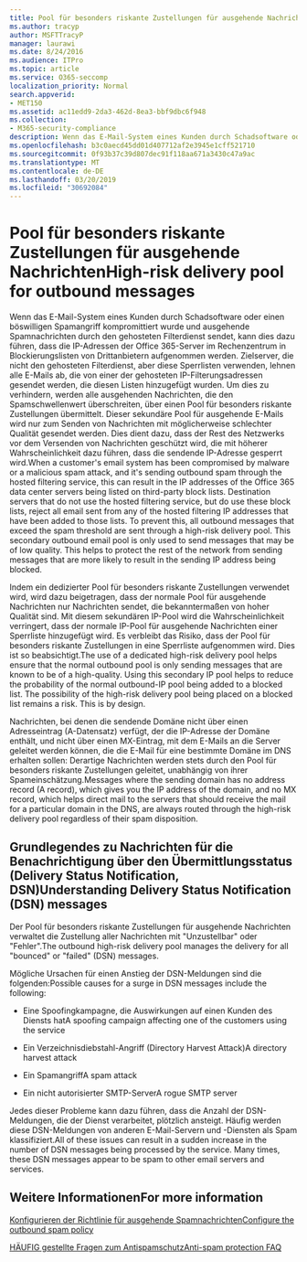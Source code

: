 ```yaml
---
title: Pool für besonders riskante Zustellungen für ausgehende Nachrichten
ms.author: tracyp
author: MSFTTracyP
manager: laurawi
ms.date: 8/24/2016
ms.audience: ITPro
ms.topic: article
ms.service: O365-seccomp
localization_priority: Normal
search.appverid:
- MET150
ms.assetid: ac11edd9-2da3-462d-8ea3-bbf9dbc6f948
ms.collection:
- M365-security-compliance
description: Wenn das E-Mail-System eines Kunden durch Schadsoftware oder einen böswilligen Spamangriff kompromittiert wurde und ausgehende Spamnachrichten durch den gehosteten Filterdienst sendet, kann dies dazu führen, dass die IP-Adressen der Office 365-Server im Rechenzentrum in Blockierungslisten von Drittanbietern aufgenommen werden.
ms.openlocfilehash: b3c0aecd45dd01d407712af2e3945e1cff521710
ms.sourcegitcommit: 0f93b37c39d807dec91f118aa671a3430c47a9ac
ms.translationtype: MT
ms.contentlocale: de-DE
ms.lasthandoff: 03/20/2019
ms.locfileid: "30692084"
---
```

# <a name="high-risk-delivery-pool-for-outbound-messages"></a><span data-ttu-id="3934f-103">Pool für besonders riskante Zustellungen für ausgehende Nachrichten</span><span class="sxs-lookup"><span data-stu-id="3934f-103">High-risk delivery pool for outbound messages</span></span>

<span data-ttu-id="3934f-p101">Wenn das E-Mail-System eines Kunden durch Schadsoftware oder einen böswilligen Spamangriff kompromittiert wurde und ausgehende Spamnachrichten durch den gehosteten Filterdienst sendet, kann dies dazu führen, dass die IP-Adressen der Office 365-Server im Rechenzentrum in Blockierungslisten von Drittanbietern aufgenommen werden. Zielserver, die nicht den gehosteten Filterdienst, aber diese Sperrlisten verwenden, lehnen alle E-Mails ab, die von einer der gehosteten IP-Filterungsadressen gesendet werden, die diesen Listen hinzugefügt wurden. Um dies zu verhindern, werden alle ausgehenden Nachrichten, die den Spamschwellenwert überschreiten, über einen Pool für besonders riskante Zustellungen übermittelt. Dieser sekundäre Pool für ausgehende E-Mails wird nur zum Senden von Nachrichten mit möglicherweise schlechter Qualität gesendet werden. Dies dient dazu, dass der Rest des Netzwerks vor dem Versenden von Nachrichten geschützt wird, die mit höherer Wahrscheinlichkeit dazu führen, dass die sendende IP-Adresse gesperrt wird.</span><span class="sxs-lookup"><span data-stu-id="3934f-p101">When a customer's email system has been compromised by malware or a malicious spam attack, and it's sending outbound spam through the hosted filtering service, this can result in the IP addresses of the Office 365 data center servers being listed on third-party block lists. Destination servers that do not use the hosted filtering service, but do use these block lists, reject all email sent from any of the hosted filtering IP addresses that have been added to those lists. To prevent this, all outbound messages that exceed the spam threshold are sent through a high-risk delivery pool. This secondary outbound email pool is only used to send messages that may be of low quality. This helps to protect the rest of the network from sending messages that are more likely to result in the sending IP address being blocked.</span></span>
  
<span data-ttu-id="3934f-p102">Indem ein dedizierter Pool für besonders riskante Zustellungen verwendet wird, wird dazu beigetragen, dass der normale Pool für ausgehende Nachrichten nur Nachrichten sendet, die bekanntermaßen von hoher Qualität sind. Mit diesem sekundären IP-Pool wird die Wahrscheinlichkeit verringert, dass der normale IP-Pool für ausgehende Nachrichten einer Sperrliste hinzugefügt wird. Es verbleibt das Risiko, dass der Pool für besonders riskante Zustellungen in eine Sperrliste aufgenommen wird. Dies ist so beabsichtigt.</span><span class="sxs-lookup"><span data-stu-id="3934f-p102">The use of a dedicated high-risk delivery pool helps ensure that the normal outbound pool is only sending messages that are known to be of a high-quality. Using this secondary IP pool helps to reduce the probability of the normal outbound-IP pool being added to a blocked list. The possibility of the high-risk delivery pool being placed on a blocked list remains a risk. This is by design.</span></span>
  
<span data-ttu-id="3934f-113">Nachrichten, bei denen die sendende Domäne nicht über einen Adresseintrag (A-Datensatz) verfügt, der die IP-Adresse der Domäne enthält, und nicht über einen MX-Eintrag, mit dem E-Mails an die Server geleitet werden können, die die E-Mail für eine bestimmte Domäne im DNS erhalten sollen: Derartige Nachrichten werden stets durch den Pool für besonders riskante Zustellungen geleitet, unabhängig von ihrer Spameinschätzung.</span><span class="sxs-lookup"><span data-stu-id="3934f-113">Messages where the sending domain has no address record (A record), which gives you the IP address of the domain, and no MX record, which helps direct mail to the servers that should receive the mail for a particular domain in the DNS, are always routed through the high-risk delivery pool regardless of their spam disposition.</span></span>
  
## <a name="understanding-delivery-status-notification-dsn-messages"></a><span data-ttu-id="3934f-114">Grundlegendes zu Nachrichten für die Benachrichtigung über den Übermittlungsstatus (Delivery Status Notification, DSN)</span><span class="sxs-lookup"><span data-stu-id="3934f-114">Understanding Delivery Status Notification (DSN) messages</span></span>

<span data-ttu-id="3934f-115">Der Pool für besonders riskante Zustellungen für ausgehende Nachrichten verwaltet die Zustellung aller Nachrichten mit "Unzustellbar" oder "Fehler".</span><span class="sxs-lookup"><span data-stu-id="3934f-115">The outbound high-risk delivery pool manages the delivery for all "bounced" or "failed" (DSN) messages.</span></span>
  
<span data-ttu-id="3934f-116">Mögliche Ursachen für einen Anstieg der DSN-Meldungen sind die folgenden:</span><span class="sxs-lookup"><span data-stu-id="3934f-116">Possible causes for a surge in DSN messages include the following:</span></span>
  
- <span data-ttu-id="3934f-117">Eine Spoofingkampagne, die Auswirkungen auf einen Kunden des Diensts hat</span><span class="sxs-lookup"><span data-stu-id="3934f-117">A spoofing campaign affecting one of the customers using the service</span></span>
    
- <span data-ttu-id="3934f-118">Ein Verzeichnisdiebstahl-Angriff (Directory Harvest Attack)</span><span class="sxs-lookup"><span data-stu-id="3934f-118">A directory harvest attack</span></span>
    
- <span data-ttu-id="3934f-119">Ein Spamangriff</span><span class="sxs-lookup"><span data-stu-id="3934f-119">A spam attack</span></span>
    
- <span data-ttu-id="3934f-120">Ein nicht autorisierter SMTP-Server</span><span class="sxs-lookup"><span data-stu-id="3934f-120">A rogue SMTP server</span></span>
    
<span data-ttu-id="3934f-p103">Jedes dieser Probleme kann dazu führen, dass die Anzahl der DSN-Meldungen, die der Dienst verarbeitet, plötzlich ansteigt. Häufig werden diese DSN-Meldungen von anderen E-Mail-Servern und -Diensten als Spam klassifiziert.</span><span class="sxs-lookup"><span data-stu-id="3934f-p103">All of these issues can result in a sudden increase in the number of DSN messages being processed by the service. Many times, these DSN messages appear to be spam to other email servers and services.</span></span>
  
## <a name="for-more-information"></a><span data-ttu-id="3934f-123">Weitere Informationen</span><span class="sxs-lookup"><span data-stu-id="3934f-123">For more information</span></span>

[<span data-ttu-id="3934f-124">Konfigurieren der Richtlinie für ausgehende Spamnachrichten</span><span class="sxs-lookup"><span data-stu-id="3934f-124">Configure the outbound spam policy</span></span>](configure-the-outbound-spam-policy.md)
  
[<span data-ttu-id="3934f-125">HÄUFIG gestellte Fragen zum Antispamschutz</span><span class="sxs-lookup"><span data-stu-id="3934f-125">Anti-spam protection FAQ</span></span>](anti-spam-protection-faq.md)
  

